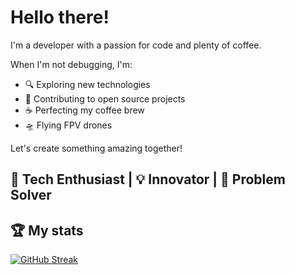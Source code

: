 # Hello there!

I'm a developer with a passion for code and plenty of coffee.

When I'm not debugging, I'm:

- 🔍 Exploring new technologies
- 👥 Contributing to open source projects
- ☕ Perfecting my coffee brew
- 🛸 Flying FPV drones

Let's create something amazing together!

## 🔧 Tech Enthusiast | 💡 Innovator | 🧩 Problem Solver

## 🏆 My stats
[![GitHub Streak](https://streak-stats.demolab.com/?user=gabrielhalus)](https://git.io/streak-stats) 

<!--
[![Top Langs](https://github-readme-stats.vercel.app/api/top-langs/?username=gabrielhalus&layout=compact)](https://github.com/anuraghazra/github-readme-stats) 
<div id="tools">
  <img src="https://github.com/devicons/devicon/blob/master/icons/java/java-original-wordmark.svg" title="Java" alt="Java" width="40" height="40"/>
  <img src="https://github.com/devicons/devicon/blob/master/icons/nextjs/nextjs-original.svg" title="NextJs" alt="NextJs" width="40" height="40"/>
  <img src="https://github.com/devicons/devicon/blob/master/icons/nodejs/nodejs-original.svg" title="NodeJs" alt="NodeJs" width="40" height="40"/>  
  <img src="https://github.com/devicons/devicon/blob/master/icons/react/react-original.svg" title="React" alt="React" width="40" height="40"/>
    <img src="https://github.com/devicons/devicon/blob/master/icons/vuejs/react-original.svg" title="vuejs" alt="vuejs" width="40" height="40"/>
  <img src="https://github.com/devicons/devicon/blob/master/icons/typescript/typescript-original.svg" title="Typescript" alt="Typescript" width="40" height="40"/>  
  <img src="https://github.com/devicons/devicon/blob/master/icons/mongodb/mongodb-original.svg" title="MongoDb" alt="MongoDb" width="40" height="40"/>  
  <img src="https://github.com/devicons/devicon/blob/master/icons/postgresql/postgresql-plain.svg" title="PostgreSQL" alt="PostgreSQL" width="40" height="40"/>  
  <img src="https://github.com/devicons/devicon/blob/master/icons/git/git-plain.svg" title="Git" alt="Git" width="40" height="40"/>  
  <img src="https://github.com/devicons/devicon/blob/master/icons/php/php-original.svg" title="Apache" alt="Apache" width="40" height="40"/>  
</div>

-->
